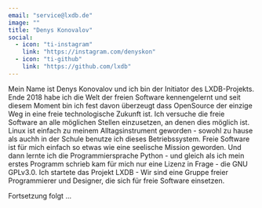 ```yaml
---
email: "service@lxdb.de"
image: ""
title: "Denys Konovalov"
social:
  - icon: "ti-instagram"
    link: "https://instagram.com/denyskon"
  - icon: "ti-github"
    link: "https://github.com/lxdb"
---
```

Mein Name ist Denys Konovalov und ich bin der Initiator des LXDB-Projekts. Ende 2018 habe ich die Welt der freien Software kennengelernt und seit diesem Moment bin ich fest davon überzeugt dass OpenSource der einzige Weg in eine freie technologische Zukunft ist. Ich versuche die freie Software an alle möglichen Stellen einzusetzen, an denen dies möglich ist. Linux ist einfach zu meinem Alltagsinstrument geworden - sowohl zu hause als auchh in der Schule benutze ich dieses Betriebssystem. Freie Software ist für mich einfach so etwas wie eine seelische Mission geworden. Und dann lernte ich die Programmiersprache Python - und gleich als ich mein erstes Programm schrieb kam für mich nur eine Lizenz in Frage - die GNU GPLv3.0. Ich startete das Projekt LXDB - Wir sind eine Gruppe freier Programmierer und Designer, die sich für freie Software einsetzen.

Fortsetzung folgt ...
